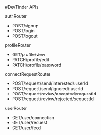 #DevTinder APIs

authRouter

- POST/signup
- POST/login
- POST/logout

profileRouter

- GET/profile/view
- PATCH/profile/edit
- PATCH/profile/password

connectRequestRouter

- POST/request/send/interested/:userId
- POST/request/send/ignored/:userId
- POST/request/review/accepted/:requestId
- POST/request/review/rejected/:requestId

userRouter

- GET/user/connection
- GET/user/request
- GET/user/feed
